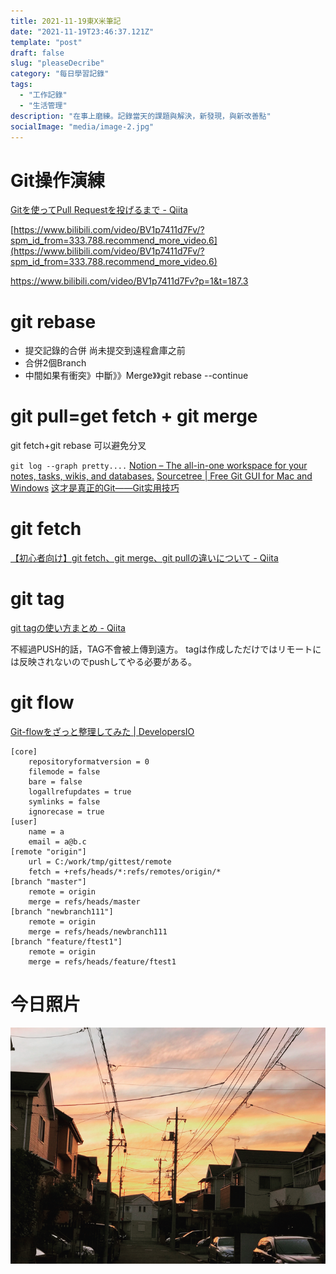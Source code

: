 ```yaml
---
title: 2021-11-19東X米筆記
date: "2021-11-19T23:46:37.121Z"
template: "post"
draft: false
slug: "pleaseDecribe"
category: "每日學習記錄"
tags:
  - "工作記錄"
  - "生活管理"
description: "在事上磨練。記錄當天的課題與解決，新發現，與新改善點"
socialImage: "media/image-2.jpg"
---
```


# Git操作演練
[Gitを使ってPull Requestを投げるまで - Qiita](https://qiita.com/takamii228/items/80c0996a0b5fa39337bd)

[https://www.bilibili.com/video/BV1p7411d7Fv/?spm_id_from=333.788.recommend_more_video.6](https://www.bilibili.com/video/BV1p7411d7Fv/?spm_id_from=333.788.recommend_more_video.6)

https://www.bilibili.com/video/BV1p7411d7Fv?p=1&t=187.3

# git rebase

- 提交記錄的合併 尚未提交到遠程倉庫之前
- 合併2個Branch
- 中間如果有衝突》中斷》》Merge》》git rebase --continue

# git pull=get fetch + git merge

git fetch+git rebase 可以避免分叉


`git log --graph pretty....`
[Notion – The all-in-one workspace for your notes, tasks, wikis, and databases.](https://dewjjj.notion.site/dewjjj/Git-9d51502375d5407faf246cb1caf1b16a)
[Sourcetree | Free Git GUI for Mac and Windows](https://www.sourcetreeapp.com/)
[这才是真正的Git——Git实用技巧](https://zhuanlan.zhihu.com/p/192961725)

# git fetch
[【初心者向け】git fetch、git merge、git pullの違いについて - Qiita](https://qiita.com/wann/items/688bc17460a457104d7d)

# git tag
[git tagの使い方まとめ - Qiita](https://qiita.com/growsic/items/ed67e03fda5ab7ef9d08)

不經過PUSH的話，TAG不會被上傳到遠方。
tagは作成しただけではリモートには反映されないのでpushしてやる必要がある。

# git flow
[Git-flowをざっと整理してみた | DevelopersIO](https://dev.classmethod.jp/articles/introduce-git-flow/)

```console
[core]
	repositoryformatversion = 0
	filemode = false
	bare = false
	logallrefupdates = true
	symlinks = false
	ignorecase = true
[user]
	name = a
	email = a@b.c
[remote "origin"]
	url = C:/work/tmp/gittest/remote
	fetch = +refs/heads/*:refs/remotes/origin/*
[branch "master"]
	remote = origin
	merge = refs/heads/master
[branch "newbranch111"]
	remote = origin
	merge = refs/heads/newbranch111
[branch "feature/ftest1"]
	remote = origin
	merge = refs/heads/feature/ftest1
```

# 今日照片
![](2021-11-19-18-09-17.png)

